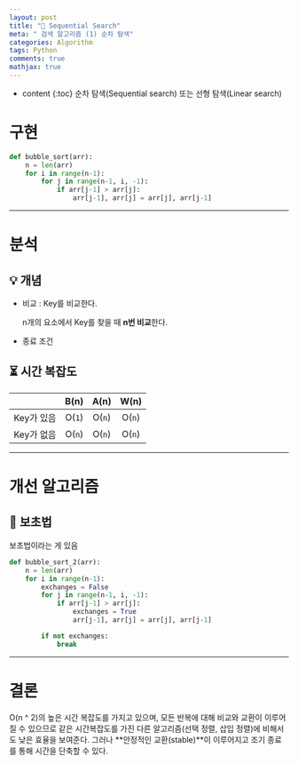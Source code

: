 ```yaml
---
layout: post
title: "🔎 Sequential Search"
meta: " 검색 알고리즘 (1) 순차 탐색"
categories: Algorithm
tags: Python
comments: true
mathjax: true
---
```




* content
{:toc}
 순차 탐색(Sequential search) 또는 선형 탐색(Linear search)

# 구현

```python
def bubble_sort(arr):
    n = len(arr)
    for i in range(n-1):
        for j in range(n-1, i, -1):
            if arr[j-1] > arr[j]:
                arr[j-1], arr[j] = arr[j], arr[j-1]
```

---





# 분석

## 💡 개념

- 비교 : Key를 비교한다.

  n개의 요소에서 Key를 찾을 때 **n번 비교**한다.

- 종료 조건

## ⏳ 시간 복잡도

|            |  B(n)  |  A(n)  |  W(n)  |
| :--------: | :----: | :----: | :----: |
| Key가 있음 | O(`1`) | O(`n`) | O(`n`) |
| Key가 없음 | O(`n`) | O(`n`) | O(`n`) |

---





# 개선 알고리즘

## 🤔 보초법

보초법이라는 게 있음

```python
def bubble_sort_2(arr):
    n = len(arr)
    for i in range(n-1):
        exchanges = False
        for j in range(n-1, i, -1):
            if arr[j-1] > arr[j]:
                exchanges = True
                arr[j-1], arr[j] = arr[j], arr[j-1]

        if not exchanges:
            break
```

---





# 결론

O(n ^ 2)의 높은 시간 복잡도를 가지고 있으며, 모든 반복에 대해 비교와 교환이 이루어질 수 있으므로 같은 시간복잡도를 가진 다른 알고리즘(선택 정렬, 삽입 정렬)에 비해서도 낮은 효율을 보여준다. 그러나 **안정적인 교환(stable)**이 이루어지고 조기 종료를 통해 시간을 단축할 수 있다.

